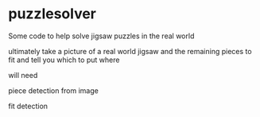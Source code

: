 # puzzlesolver
Some code to help solve jigsaw puzzles in the real world

ultimately take a picture of a real world jigsaw and the remaining pieces to fit and tell you which to put where

will need

piece detection from image

fit detection

